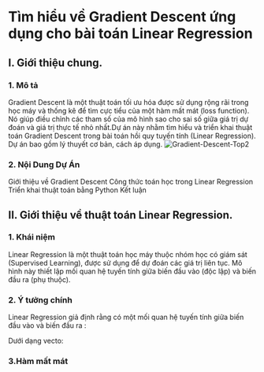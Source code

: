 # Tìm hiểu về Gradient Descent ứng dụng cho bài toán Linear Regression
## I. Giới thiệu chung.
### 1. Mô tả
Gradient Descent là một thuật toán tối ưu hóa được sử dụng rộng rãi trong học máy và thống kê để tìm cực tiểu của một hàm mất mát (loss function). Nó giúp điều chỉnh các tham số của mô hình sao cho sai số giữa giá trị dự đoán và giá trị thực tế nhỏ nhất.Dự án này nhằm tìm hiểu và triển khai thuật toán Gradient Descent trong bài toán hồi quy tuyến tính (Linear Regression). Dự án bao gồm lý thuyết cơ bản, cách áp dụng.
![Gradient-Descent-Top2](https://github.com/user-attachments/assets/e642c824-12fd-4b7c-82ae-e9f438783ee4)
### 2. Nội Dung Dự Án
Giới thiệu về Gradient Descent
Công thức toán học trong Linear Regression
Triển khai thuật toán bằng Python
Kết luận
## II. Giới thiệu về thuật toán Linear Regression.
### 1. Khái niệm
Linear Regression là một thuật toán học máy thuộc nhóm học có giám sát (Supervised Learning), được sử dụng để dự đoán các giá trị liên tục. Mô hình này thiết lập mối quan hệ tuyến tính giữa biến đầu vào (độc lập) và biến đầu ra (phụ thuộc).
### 2. Ý tưởng chính
Linear Regression giả định rằng có một mối quan hệ tuyến tính giữa biến đầu vào và biến đầu ra :

Dưới dạng vecto:

### 3.Hàm mất mát